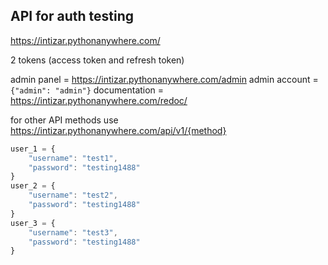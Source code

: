 ## API for auth testing
https://intizar.pythonanywhere.com/

2 tokens (access token and refresh token)

admin panel = https://intizar.pythonanywhere.com/admin
admin account = `{"admin": "admin"}`
documentation = https://intizar.pythonanywhere.com/redoc/

for other API methods use https://intizar.pythonanywhere.com/api/v1/{method}

```js
user_1 = {
    "username": "test1",
    "password": "testing1488"
}
user_2 = {
    "username": "test2",
    "password": "testing1488"
}
user_3 = {
    "username": "test3",
    "password": "testing1488"
}

```